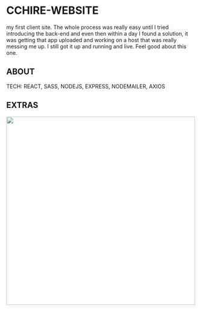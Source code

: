 # CCHIRE-WEBSITE
my first client site. The whole process was really easy until I tried introducing the back-end and even then within a day I found a solution, it was getting that app uploaded and working on a host that was really messing me up. I still got it up and running and live. Feel good about this one.



## ABOUT
TECH:
  REACT, SASS, NODEJS, EXPRESS, NODEMAILER, AXIOS
  
## EXTRAS

<img src="https://media3.giphy.com/media/6Dc1JaFi7OHqyt71CJ/giphy.gif" width="500" >
